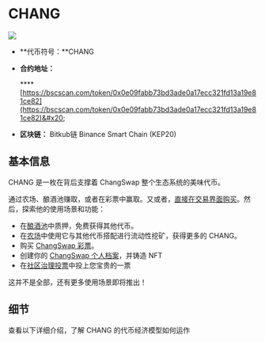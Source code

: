 # CHANG

![](<../../.gitbook/assets/image (183).png>)

* **代币符号：**CHANG
*   **合约地址：**

    &#x20;**** [https://bscscan.com/token/0x0e09fabb73bd3ade0a17ecc321fd13a19e81ce82](https://bscscan.com/token/0x0e09fabb73bd3ade0a17ecc321fd13a19e81ce82)&#x20;
* **区块链：** Bitkub链 Binance Smart Chain (KEP20)

## 基本信息

CHANG 是一枚在背后支撑着 ChangSwap 整个生态系统的美味代币。

通过农场、酿酒池赚取，或者在彩票中赢取。又或者，[直接在交易界面购买](../../products/changswap-exchange.md)。然后，探索他的使用场景和功能：

* 在[酿酒池](../../products/brewery-pools/)中质押，免费获得其他代币。
* 在[农场](../../products/yield-farming.md)中使用它与其他代币搭配进行流动性挖矿，获得更多的 CHANG。
* 购买 [ChangSwap 彩票](../../products/lottery.md)。
* 创建你的 [ChangSwap 个人档案](../../products/nft-ge-ren-dang-an-xi-tong.md)，并铸造 NFT
* 在[社区治理投票](../../products/voting/)中投上您宝贵的一票

这并不是全部，还有更多使用场景即将推出！

## 细节

查看以下详细介绍，了解 CHANG 的代币经济模型如何运作
